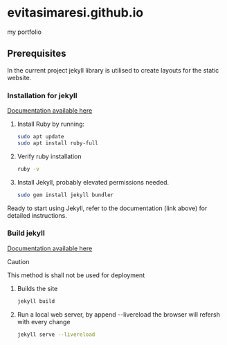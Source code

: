 # evitasimaresi.github.io
my portfolio


## Prerequisites
In the current project jekyll library is utilised to create layouts for the static website.
### Installation for jekyll
[Documentation available here](https://jekyllrb.com/docs/installation/)
1. Install Ruby by running:
    ``` bash
    sudo apt update
    sudo apt install ruby-full
    ```

1. Verify ruby installation
    ``` bash
    ruby -v
    ```

1. Install Jekyll, probably elevated permissions needed.
    ``` bash
    sudo gem install jekyll bundler
    ```

Ready to start using Jekyll, refer to the documentation (link above) for detailed instructions.

### Build jekyll
[Documentation available here](https://jekyllrb.com/docs/step-by-step/01-setup/)
> [!CAUTION]
>This method is shall not be used for deployment
1. Builds the site
    ``` bash
    jekyll build
    ```
1. Run a local web server, by append --livereload the browser will refersh with every change
    ``` bash
    jekyll serve --livereload
    ```